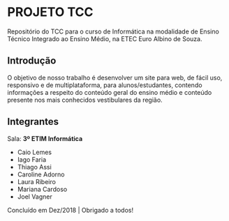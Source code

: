 # PROJETO TCC
Repositório do TCC para o curso de Informática na modalidade de Ensino Técnico Integrado ao Ensino Médio, na ETEC Euro Albino de Souza. 

## Introdução
O objetivo de nosso trabalho é desenvolver um site para web, de fácil uso, responsivo e de multiplataforma, para alunos/estudantes, contendo informações a respeito do conteúdo geral do ensino médio e conteúdo presente nos mais conhecidos vestibulares da região.

## Integrantes
Sala: **3º ETIM Informática**

- Caio Lemes
- Iago Faria
- Thiago Assi
- Caroline Adorno
- Laura Ribeiro
- Mariana Cardoso
- Joel Vagner


Concluído em Dez/2018 | Obrigado a todos!
